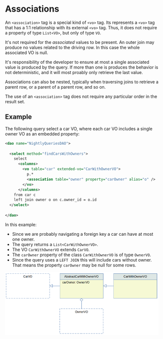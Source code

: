 # Associations

An `<association>` tag is a special kind of `<vo>` tag. Its represents a `<vo>` tag that has a 1:1 relationship with its external `<vo>` tag. Thus, it does not require a property of type `List<VO>`, but only of type `VO`. 

It's not required for the *associated* values to be present. An outer join may produce no values related to the driving row. In this case the whole associated VO is null.

It's responsibility of the developer to ensure at most a single associated value is produced by the query. If more than one is produces the behavior is not deterministic, and it will most proably only retrieve the last value.

Associations can also be nested, typically when traversing joins to retrieve a parent row, or a parent of a parent row, and so on.

The use of an `<association>` tag does not require any particular order in the result set.


## Example

The following query select a car VO, where each car VO includes a single owner VO as an embedded property:

```xml
<dao name="NightlyQueriesDAO">

  <select method="findCarsWithOwners">
    select
      <columns>
        <vo table="car" extended-vo="CarWithOwnerVO">
          p.*
          <association table="owner" property="carOwner" alias="o" />
        </vo>
      </columns>
    from car c
    left join owner o on c.owner_id = o.id
  </select>
  
</dao>
```

In this example:

 - Since we are probably navigating a foreign key a car can have at most one owner.
 - The query returns a `List<CarWithOwnerVO>`.
 - The VO `CarWithOwnerVO` extends `CarVO`.
 - The `carOwner` property of the class `CarWithOwnerVO` is of type `OwnerVO`.
 - Since the query uses a `LEFT JOIN` this will include cars without owner. That means the property `carOwner` may be null for some rows.

![](images/structured-select6.png)

